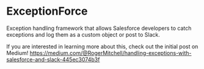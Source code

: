 # ExceptionForce
Exception handling framework that allows Salesforce developers to catch exceptions and log them as a custom object or post to Slack.

If you are interested in learning more about this, check out the initial post on Medium!
https://medium.com/@RogerMitchell/handling-exceptions-with-salesforce-and-slack-445ec3074b3f
